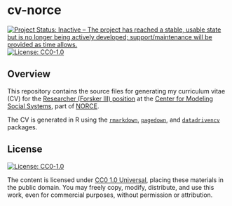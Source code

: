 # cv-norce

<!-- badges: start -->
[![Project Status: Inactive – The project has reached a stable, usable state but is no longer being actively developed; support/maintenance will be provided as time allows.](https://www.repostatus.org/badges/latest/inactive.svg)](https://www.repostatus.org/#inactive)
[![License: CC0-1.0](https://img.shields.io/badge/license-CC0_1.0-lightgrey.svg)](http://creativecommons.org/publicdomain/zero/1.0/)
<!-- badges: end -->

## Overview

This repository contains the source files for generating my curriculum vitae (CV) for the [Researcher (Forsker III) position](https://www.jobbnorge.no/en/available-jobs/job/279600/researcher-senior-researcher-center-for-modeling-social-systems) at the [Center for Modeling Social Systems](https://www.norceresearch.no/en/research-group/cmss), part of [NORCE](https://www.norceresearch.no/en/).

The CV is generated in R using the [`rmarkdown`](https://github.com/rstudio/rmarkdown), [`pagedown`](https://github.com/rstudio/pagedown), and [`datadrivencv`](https://github.com/nstrayer/datadrivencv) packages.

## License

[![License: CC0-1.0](https://img.shields.io/badge/license-CC0_1.0-lightgrey.svg)](http://creativecommons.org/publicdomain/zero/1.0/)

The content is licensed under [CC0 1.0 Universal](https://creativecommons.org/publicdomain/zero/1.0/), placing these materials in the public domain. You may freely copy, modify, distribute, and use this work, even for commercial purposes, without permission or attribution.

